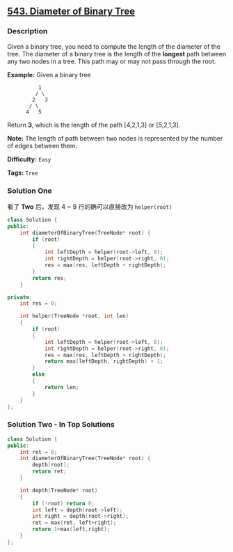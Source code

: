 ## [543. Diameter of Binary Tree](https://leetcode.com/problems/diameter-of-binary-tree/description/)

### Description

Given a binary tree, you need to compute the length of the diameter of the tree. The diameter of a binary tree is the length of the **longest** path between any two nodes in a tree. This path may or may not pass through the root.

**Example:**
Given a binary tree

```
          1
         / \
        2   3
       / \
      4   5

```

Return **3**, which is the length of the path [4,2,1,3] or [5,2,1,3].

**Note:** The length of path between two nodes is represented by the number of edges between them.

**Difficulty:** `Easy`

**Tags:** `Tree`

### Solution One

看了 **Two** 后，发现 4 ~ 9 行的确可以直接改为 `helper(root)`

```c++
class Solution {
public:
    int diameterOfBinaryTree(TreeNode* root) {
        if (root)
        {
            int leftDepth = helper(root->left, 0);
            int rightDepth = helper(root->right, 0);
            res = max(res, leftDepth + rightDepth);
        }
        return res;
    }

private:
    int res = 0;

    int helper(TreeNode *root, int len)
    {
        if (root)
        {
            int leftDepth = helper(root->left, 0);
            int rightDepth = helper(root->right, 0);
            res = max(res, leftDepth + rightDepth);
            return max(leftDepth, rightDepth) + 1;
        }
        else
        {
            return len;
        }
    }
};
```

### Solution Two - In Top Solutions

```c++
class Solution {
public:
    int ret = 0;
    int diameterOfBinaryTree(TreeNode* root) {
        depth(root);
        return ret;
    }

    int depth(TreeNode* root)
    {
        if (!root) return 0;
        int left = depth(root->left);
        int right = depth(root->right);
        ret = max(ret, left+right);
        return 1+max(left,right);
    }
};
```
